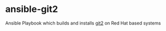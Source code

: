 # ansible-git2

Ansible Playbook which builds and installs [git2](https://git-scm.com/) on Red Hat based systems
